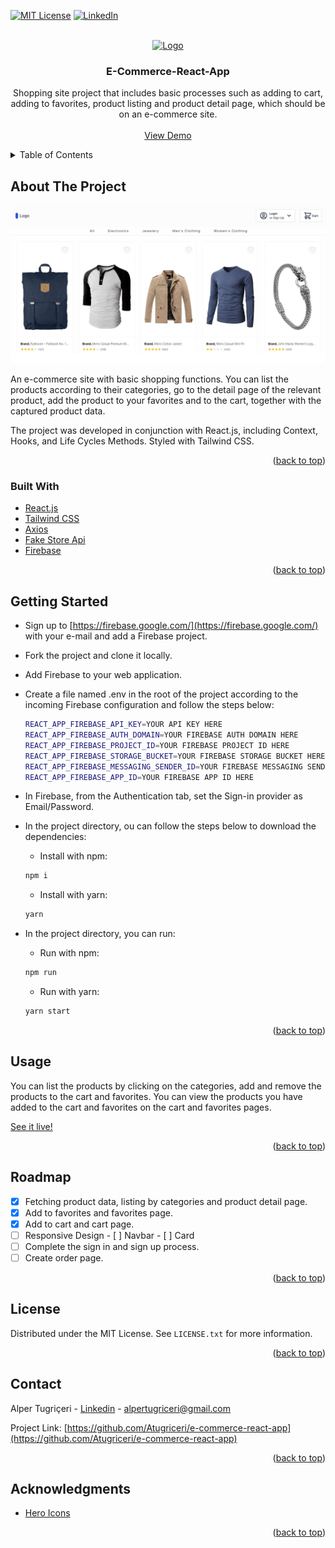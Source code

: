 
<div id="top"></div>
            
[![MIT License][license-shield]](https://github.com/Atugriceri/e-commerce-react-app/blob/main/LICENSE)
[![LinkedIn][linkedin-shield]](https://www.linkedin.com/in/alpertugriceri/)


<br />
<div align="center">
  <a href="https://github.com/Atugriceri/e-commerce-react-app">
    <img src="https://openmoji.org/data/color/svg/1F6D2.svg" alt="Logo" width="80" height="80">
  </a>
  <h3 align="center">E-Commerce-React-App</h3>

  <p align="center">
     Shopping site project that includes basic processes such as adding to cart, adding to favorites, product listing and product detail page, which should be on an e-commerce site.
    <br />
    <br />
    <a href="https://atugriceri-e-commerce-react-app.netlify.app/">View Demo</a>
  </p>
</div>

<!-- TABLE OF CONTENTS -->
<details>
  <summary>Table of Contents</summary>
  <ol>
    <li>
      <a href="#about-the-project">About The Project</a>
      <ul>
        <li><a href="#built-with">Built With</a></li>
      </ul>
    </li>
    <li><a href="#getting-started">Getting Started</a></li>
    <li><a href="#usage">Usage</a></li>
    <li><a href="#roadmap">Roadmap</a></li>
    <li><a href="#license">License</a></li>
    <li><a href="#contact">Contact</a></li>
    <li><a href="#acknowledgments">Acknowledgments</a></li>
  </ol>
</details>

<!-- ABOUT THE PROJECT -->
## About The Project

![PROJECT_SCREENSHOT_01](./src/Assets/Screenshots/Screenshot_01.jpg)

An e-commerce site with basic shopping functions. You can list the products according to their categories, go to the detail page of the relevant product, add the product to your favorites and to the cart, together with the captured product data.

The project was developed in conjunction with React.js, including Context, Hooks, and Life Cycles Methods. Styled with Tailwind CSS. 

<p align="right">(<a href="#top">back to top</a>)</p>


### Built With

* [React.js](https://reactjs.org/)
* [Tailwind CSS](https://tailwindui.com/)
* [Axios](https://www.npmjs.com/package/axios)
* [Fake Store Api](https://fakestoreapi.com/)
* [Firebase](https://firebase.google.com/)

<p align="right">(<a href="#top">back to top</a>)</p>


<!-- GETTING STARTED -->
## Getting Started

 -  Sign up to [https://firebase.google.com/](https://firebase.google.com/) with your e-mail and add a Firebase project.  
 -  Fork the project and clone it locally.
 -  Add Firebase to your web application.
 -  Create a file named .env in the root of the project according to the incoming Firebase configuration and follow the steps below:

    ```sh
    REACT_APP_FIREBASE_API_KEY=YOUR API KEY HERE
    REACT_APP_FIREBASE_AUTH_DOMAIN=YOUR FIREBASE AUTH DOMAIN HERE
    REACT_APP_FIREBASE_PROJECT_ID=YOUR FIREBASE PROJECT ID HERE
    REACT_APP_FIREBASE_STORAGE_BUCKET=YOUR FIREBASE STORAGE BUCKET HERE
    REACT_APP_FIREBASE_MESSAGING_SENDER_ID=YOUR FIREBASE MESSAGING SENDER ID HERE
    REACT_APP_FIREBASE_APP_ID=YOUR FIREBASE APP ID HERE
    ```
 
 -  In Firebase, from the Authentication tab, set the Sign-in provider as Email/Password.
 -  In the project directory, ou can follow the steps below to download the dependencies:
     - Install with npm:
     ```sh
     npm i
     ```
     - Install with yarn:
     ```sh
     yarn
     ```
- In the project directory, you can run:
  - Run with npm:
  ```sh
  npm run
  ```
  - Run with yarn:
  ```sh
  yarn start
  ```

<p align="right">(<a href="#top">back to top</a>)</p>

## Usage

You can list the products by clicking on the categories, add and remove the products to the cart and favorites. You can view the products you have added to the cart and favorites on the cart and favorites pages.

[See it live!](https://atugriceri-e-commerce-react-app.netlify.app/)

<p align="right">(<a href="#top">back to top</a>)</p>

## Roadmap

- [x] Fetching product data, listing by categories and product detail page.
- [x] Add to favorites and favorites page.
- [x] Add to cart and cart page.
- [ ] Responsive Design
      - [ ] Navbar
      - [ ] Card
- [ ] Complete the sign in and sign up process.
- [ ] Create order page.

<p align="right">(<a href="#top">back to top</a>)</p>

## License

Distributed under the MIT License. See `LICENSE.txt` for more information.

<p align="right">(<a href="#top">back to top</a>)</p>


## Contact

Alper Tugriçeri - [Linkedin](https://www.linkedin.com/in/alpertugriceri/) - alpertugriceri@gmail.com

Project Link: [https://github.com/Atugriceri/e-commerce-react-app](https://github.com/Atugriceri/e-commerce-react-app)

<p align="right">(<a href="#top">back to top</a>)</p>


<!-- ACKNOWLEDGMENTS -->
## Acknowledgments

* [Hero Icons](https://heroicons.com/)

<p align="right">(<a href="#top">back to top</a>)</p>



<!-- MARKDOWN LINKS & IMAGES -->
<!-- https://www.markdownguide.org/basic-syntax/#reference-style-links -->
[license-shield]: https://img.shields.io/github/license/othneildrew/Best-README-Template.svg?style=for-the-badge
[linkedin-shield]: https://img.shields.io/badge/-LinkedIn-black.svg?style=for-the-badge&logo=linkedin&colorB=555